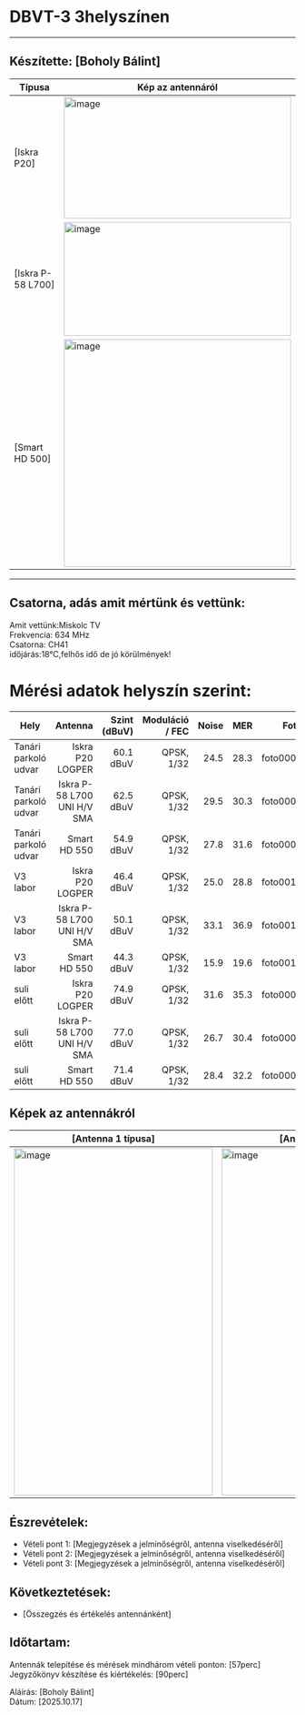# DBVT-3 3helyszínen     

---

## Készítette: [Boholy Bálint]      
|Típusa                |Kép az antennáról                                                                                                                 |
|----------------------|----------------------------------------------------------------------------------------------------------------------------------|
|[Iskra P20]    |<img width="400" height="214" alt="image" src="" />                                                                             |
|[Iskra P-58 L700]    |<img width="400" height="200" alt="image" src="" />                                                                             |
|[Smart HD 500]    |<img width="400" height="400" alt="image" src="" />                                                                             |       

---

## Csatorna, adás amit mértünk és vettünk:       
Amit vettünk:Miskolc TV     
Frekvencia: 634 MHz      
Csatorna: CH41      
időjárás:18°C,felhős idő de jó körülmények!
# Mérési adatok helyszín szerint:
| Hely       | Antenna | Szint (dBuV) | Moduláció / FEC | Noise | MER  | Fotó     |
|------------|-------:|--------------:|-----------------:|------:|-----:|---------:|
| Tanári parkoló udvar      | Iskra P20 LOGPER  | 60.1 dBuV    | QPSK, 1/32      | 24.5  | 28.3 | foto0007 |
| Tanári parkoló udvar      | Iskra P-58 L700 UNI H/V SMA  | 62.5 dBuV    | QPSK, 1/32      | 29.5  | 30.3 | foto0008 |
| Tanári parkoló udvar      | Smart HD 550  | 54.9 dBuV    | QPSK, 1/32      | 27.8  | 31.6 | foto0009 |
| V3 labor        | Iskra P20 LOGPER | 46.4 dBuV    | QPSK, 1/32      | 25.0  | 28.8 | foto0013 |
| V3 labor        | Iskra P-58 L700 UNI H/V SMA  | 50.1 dBuV    | QPSK, 1/32      | 33.1  | 36.9 | foto0012 |
| V3 labor        | Smart HD 550  | 44.3 dBuV    | QPSK, 1/32      | 15.9  | 19.6 | foto0011 |
| suli előtt     | Iskra P20 LOGPER | 74.9 dBuV    | QPSK, 1/32      | 31.6  | 35.3 | foto0001 |
| suli előtt     | Iskra P-58 L700 UNI H/V SMA  | 77.0 dBuV    | QPSK, 1/32      | 26.7  | 30.4 | foto0002 |
| suli előtt     | Smart HD 550  | 71.4 dBuV    | QPSK, 1/32      | 28.4  | 32.2 | foto0003 |



## Képek az antennákról  

|[Antenna 1 típusa]|[Antenna 2 típusa]|[Antenna 3 típusa]|
|---|---|---|
|<img width="350" height="610" alt="image" src="" />|<img width="350" height="610" alt="image" src="" />|<img width="350" height="610" alt="image" src="" />|

## Észrevételek:      
- Vételi pont 1: [Megjegyzések a jelminőségről, antenna viselkedéséről]     
- Vételi pont 2: [Megjegyzések a jelminőségről, antenna viselkedéséről]          
- Vételi pont 3: [Megjegyzések a jelminőségről, antenna viselkedéséről]         

## Következtetések:
- [Összegzés és értékelés antennánként]

## Időtartam:
Antennák telepítése és mérések mindhárom vételi ponton: [57perc]     
Jegyzőkönyv készítése és kiértékelés: [90perc]     

Aláírás: [Boholy Bálint]    
Dátum: [2025.10.17]

